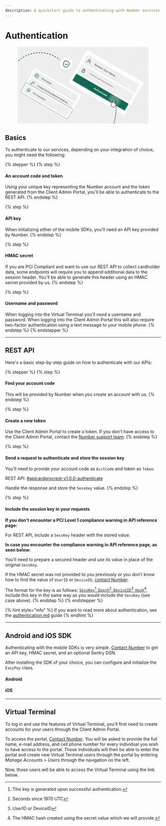 ```yaml
---
description: A quickstart guide to authenticating with Number services
---
```


# Authentication

<figure><img src="../../.gitbook/assets/Authenticate 3a.png" alt=""><figcaption></figcaption></figure>

## Basics

To authenticate to our services, depending on your integration of choice, you might need the following:

{% stepper %}
{% step %}
#### An account code and token

Using your unique key representing the Number account and the token generated from the Client Admin Portal, you'll be able to authenticate to the REST API.&#x20;
{% endstep %}

{% step %}
#### API key

When initializing either of the mobile SDKs, you'll need an API key provided by Number.&#x20;
{% endstep %}

{% step %}
#### HMAC secret

If you are PCI Compliant and want to use our REST API to collect cardholder data, some endpoints will require you to append additional data to the session header. You'll be able to generate this header using an HMAC secret provided by us.
{% endstep %}

{% step %}
#### Username and password

When logging into the Virtual Terminal you'll need a username and password. When logging into the Client Admin Portal this will also require two-factor authentication using a text message to your mobile phone.
{% endstep %}
{% endstepper %}



***



## REST API

Here's a basic step-by-step guide on how to authenticate with our APIs:

{% stepper %}
{% step %}
#### Find your account code

This will be provided by Number when you create an account with us.
{% endstep %}

{% step %}
#### Create a new token

Use the Client Admin Portal to create a token. If you don't have access to the Client Admin Portal, contact the [Number support team](https://number-development-portal.gitbook.io/number-development-portal/kmuHipzA8ZCcM2LLePFe/help/customer-support).
{% endstep %}

{% step %}
#### Send a request to authenticate and store the session key

You'll need to provide your account code as `AcctCode` and token as `Token`.

REST API: [#apicardprocrest-v1.0.0-authenticate](../../api-reference/rest-api/authentication-1.md#apicardprocrest-v1.0.0-authenticate "mention")

Handle the response and store the `SessKey` value.
{% endstep %}

{% step %}
#### Include the session key in your requests

**If you don't encounter a PCI Level 1 compliance warning in API reference page:**

For REST API, include a `SessKey` header with the stored value.

**In case you encounter the compliance warning in API reference page, as seen below:**

You'll need to prepare a secured header and use its value in place of the original `SessKey`.&#x20;

If the HMAC secret was not provided to you previously or you don't know how to find the value of `UserID` or `DeviceID`, [contact Number](../../help/customer-support/).&#x20;

The format for the key is as follows: [`SessKey`](#user-content-fn-1)[^1]\_[`Epoch`](#user-content-fn-2)[^2]\_[`DeviceID`](#user-content-fn-3)[^3]\_[`Hash`](#user-content-fn-4)[^4]. Include this key in the same way as you would include the `SessKey` (see case above).
{% endstep %}
{% endstepper %}

{% hint style="info" %}
If you want to read more about authentication, see the [authentication.md](../getting-started/basics/authentication.md "mention") guide&#x20;
{% endhint %}



***



## Android and iOS SDK

Authenticating with the mobile SDKs is very simple. [Contact Number](../../help/customer-support/) to get an API key, HMAC secret, and an optional Sentry DSN.&#x20;

After installing the SDK of your choice, you can configure and initialize the `EasyPay` class.

#### Android

#### iOS



***



## Virtual Terminal

To log in and use the features of Virtual Terminal, you'll first need to create accounts for your users through the Client Admin Portal.&#x20;

To access the portal, [Contact Number](../../help/customer-support/). You will be asked to provide the full name, e-mail address, and cell phone number for every individual you wish to have access to the portal. Those individuals will then be able to enter the portal and create new Virtual Terminal users through the portal by entering _Manage Accounts_ > _Users_ through the navigation on the left.

Now, those users will be able to access the Virtual Terminal using the link below.





[^1]: This key is generated upon successful authentication.

[^2]: Seconds since 1970 UTC

[^3]: UserID or DeviceID

[^4]: The HMAC hash created using the secret value which we will provide.
